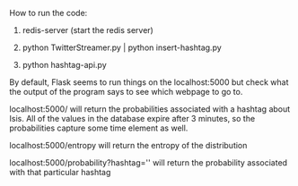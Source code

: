 How to run the code:

1) redis-server (start the redis server)

2) python TwitterStreamer.py | python insert-hashtag.py

3) python hashtag-api.py

By default, Flask seems to run things on the localhost:5000 but check what the output of the program says to see which webpage to go to. 

localhost:5000/ will return the probabilities associated with a hashtag about Isis. All of the values in the database expire after 3 minutes, so the probabilities capture some time element as well. 

localhost:5000/entropy will return the entropy of the distribution

localhost:5000/probability?hashtag='<hashtag>' will return the probability associated with that particular hashtag